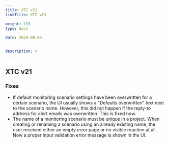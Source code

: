 ```yaml
---
title: XTC v21
linkTitle: XTC v21

weight: 193
type: docs

date: 2020-08-04


description: >
---
```


## XTC v21

### Fixes
- If default monitoring scenario settings have been overwritten for a certain scenario, the UI usually shows a "Defaults overwritten" text next to the scenario name. However, this did not happen if the reply-to address for alert emails was overwritten. This is fixed now.
- The name of a monitoring scenario must be unique in a project. When creating or renaming a scenario using an already existing name, the user received either an empty error page or no visible reaction at all. Now a proper input validation error message is shown in the UI.

